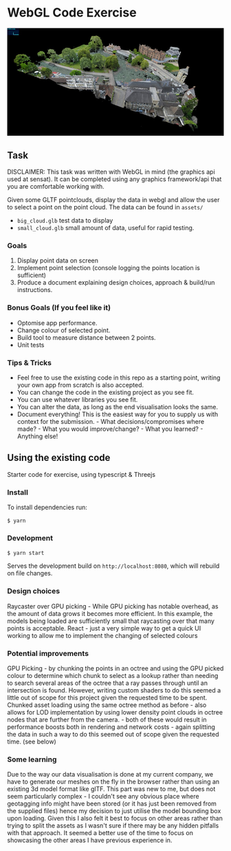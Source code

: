 # WebGL Code Exercise

![Example image](images/viewer-screenshot.jpg)

## Task

DISCLAIMER: This task was written with WebGL in mind (the graphics api used at sensat).
It can be completed using any graphics framework/api that you are comfortable working with.

Given some GLTF pointclouds, display the data in webgl and allow the user to select a point on the point cloud.
The data can be found in `assets/`

- `big_cloud.glb` test data to display
- `small_cloud.glb` small amount of data, useful for rapid testing.

### Goals

1. Display point data on screen
2. Implement point selection (console logging the points location is sufficient)
3. Produce a document explaining design choices, approach & build/run instructions.

### Bonus Goals (If you feel like it)

- Optomise app performance.
- Change colour of selected point.
- Build tool to measure distance between 2 points.
- Unit tests

### Tips & Tricks

- Feel free to use the existing code in this repo as a starting point, writing your own app from scratch is also accepted.
- You can change the code in the existing project as you see fit.
- You can use whatever libraries you see fit.
- You can alter the data, as long as the end visualisation looks the same.
- Document everything! This is the easiest way for you to supply us with context for the submission. - What decisions/compromises where made? - What you would improve/change? - What you learned? - Anything else!

## Using the existing code

Starter code for exercise, using typescript & Threejs

### Install

To install dependencies run:

    $ yarn

### Development

    $ yarn start

Serves the development build on `http://localhost:8080`, which will rebuild on file changes.

### Design choices
Raycaster over GPU picking - While GPU picking has notable overhead, as the amount of data grows it becomes more efficient. In this example, the models being loaded are sufficiently small that raycasting over that many points is acceptable. 
React - just a very simple way to get a quick UI working to allow me to implement the changing of selected colours

### Potential improvements
GPU Picking - by chunking the points in an octree and using the GPU picked colour to determine which chunk to select as a lookup rather than needing to search several areas of the octree that a ray passes through until an intersection is found. However, writing custom shaders to do this seemed a little out of scope for this project given the requested time to be spent.
Chunked asset loading using the same octree method as before
    - also allows for LOD implementation by using lower density point clouds in octree nodes that are further from the camera.
    - both of these would result in performance boosts both in rendering and network costs
    - again splitting the data in such a way to do this seemed out of scope given the requested time. (see below)

### Some learning
Due to the way our data visualisation is done at my current company, we have to generate our meshes on the fly in the browser rather than using an existing 3d model format like glTF. This part was new to me, but does not seem particularly complex - I couldn't see any obvious place where geotagging info might have been stored (or it has just been removed from the supplied files) hence my decision to just utilise the model bounding box upon loading. Given this I also felt it best to focus on other areas rather than trying to split the assets as I wasn't sure if there may be any hidden pitfalls with that approach. It seemed a better use of the time to focus on showcasing the other areas I have previous experience in.